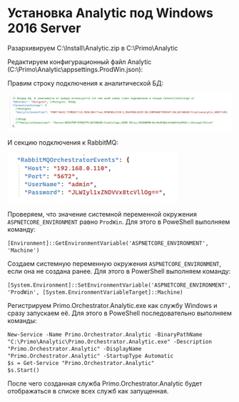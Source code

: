 # Установка Analytic под Windows 2016 Server

Разархивируем C:\Install\Analytic.zip в C:\Primo\Analytic

Редактируем конфигурационный файл Analytic (C:\Primo\Analytic\appsettings.ProdWin.json):

Правим строку подключения к аналитической БД:

![](../../../../orchestrator-new/resources/install/windows/additional-components-win/analytic-1.PNG)

И секцию подключения к RabbitMQ:

![](../../../../orchestrator-new/resources/install/windows/additional-components-win/analytic-2.PNG)

Проверяем, что значение системной переменной окружения `ASPNETCORE_ENVIRONMENT` равно `ProdWin`. Для этого в PoweShell выполняем команду:
```
[Environment]::GetEnvironmentVariable('ASPNETCORE_ENVIRONMENT', 'Machine')
```
Создаем системную переменную окружения `ASPNETCORE_ENVIRONMENT`, если она не создана ранее. Для этого в PowerShell выполняем команду:
```
[System.Environment]::SetEnvironmentVariable('ASPNETCORE_ENVIRONMENT', 'ProdWin', [System.EnvironmentVariableTarget]::Machine)
```
Регистрируем Primo.Orchestrator.Analytic.exe как службу Windows и сразу запускаем её. Для этого в PoweShell последовательно выполняем команды:
```
New-Service -Name Primo.Orchestrator.Analytic -BinaryPathName "C:\Primo\Analytic\Primo.Orchestrator.Analytic.exe" -Description "Primo.Orchestrator.Analytic" -DisplayName "Primo.Orchestrator.Analytic" -StartupType Automatic 
$s = Get-Service "Primo.Orchestrator.Analytic"
$s.Start()
```
После чего созданная служба Primo.Orchestrator.Analytic будет отображаться в списке всех служб как запущенная.

